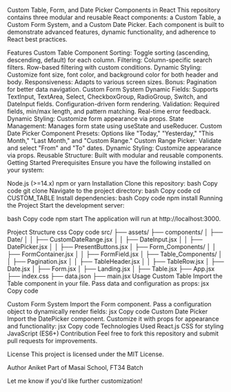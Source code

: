 Custom Table, Form, and Date Picker Components in React
This repository contains three modular and reusable React components: a Custom Table, a Custom Form System, and a Custom Date Picker. Each component is built to demonstrate advanced features, dynamic functionality, and adherence to React best practices.

Features
Custom Table Component
Sorting: Toggle sorting (ascending, descending, default) for each column.
Filtering:
Column-specific search filters.
Row-based filtering with custom conditions.
Dynamic Styling: Customize font size, font color, and background color for both header and body.
Responsiveness: Adapts to various screen sizes.
Bonus: Pagination for better data navigation.
Custom Form System
Dynamic Fields:
Supports TextInput, TextArea, Select, CheckboxGroup, RadioGroup, Switch, and DateInput fields.
Configuration-driven form rendering.
Validation:
Required fields, min/max length, and pattern matching.
Real-time error feedback.
Dynamic Styling: Customize form appearance via props.
State Management: Manages form state using useState and useReducer.
Custom Date Picker Component
Presets:
Options like "Today," "Yesterday," "This Month," "Last Month," and "Custom Range."
Custom Range Picker: Validate and select "From" and "To" dates.
Dynamic Styling: Customize appearance via props.
Reusable Structure: Built with modular and reusable components.
Getting Started
Prerequisites
Ensure you have the following installed on your system:

Node.js (>=14.x)
npm or yarn
Installation
Clone this repository:
bash
Copy code
git clone <repository-url>
Navigate to the project directory:
bash
Copy code
cd CUSTOM_TABLE
Install dependencies:
bash
Copy code
npm install
Running the Project
Start the development server:

bash
Copy code
npm start
The application will run at http://localhost:3000.

Project Structure
css
Copy code
src/
├── assets/
├── components/
│   ├── Date/
│   │   ├── CustomDateRange.jsx
│   │   ├── DateInput.jsx
│   │   ├── DatePicker.jsx
│   │   ├── PresentButtons.jsx
│   ├── Form_Components/
│   │   ├── FormContainer.jsx
│   │   ├── FormField.jsx
│   ├── Table_Components/
│   │   ├── Pagination.jsx
│   │   ├── TableHeader.jsx
│   │   ├── TableRow.jsx
│   ├── Date.jsx
│   ├── Form.jsx
│   ├── Landing.jsx
│   ├── Table.jsx
├── App.jsx
├── index.css
├── data.json
├── main.jsx
Usage
Custom Table
Import the Table component in your file.
Pass data and configuration as props:
jsx
Copy code
<Table data={tableData} config={tableConfig} />
Custom Form System
Import the Form component.
Pass a configuration object to dynamically render fields:
jsx
Copy code
<Form config={formConfig} onSubmit={handleSubmit} />
Custom Date Picker
Import the DatePicker component.
Customize it with props for appearance and functionality:
jsx
Copy code
<DatePicker onDateChange={handleDateChange} />
Technologies Used
React.js
CSS for styling
JavaScript (ES6+)
Contribution
Feel free to fork this repository and submit pull requests for improvements.

License
This project is licensed under the MIT License.

Author
Aniket
Part of Masai School, FT34 Batch

Let me know if you'd like further customization!






